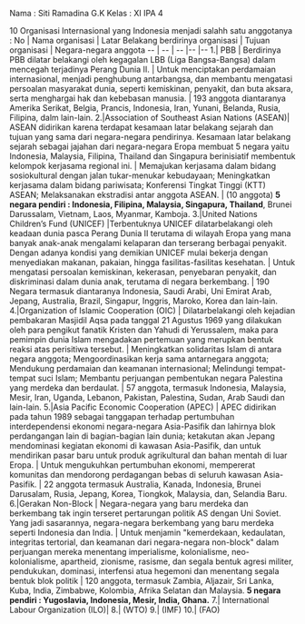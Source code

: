 Nama : Siti Ramadina G.K
Kelas : XI IPA 4

10 Organisasi Internasional yang Indonesia menjadi salahh satu anggotanya :
No | Nama organisasi | Latar Belakang berdirinya organisasi | Tujuan organisasi | Negara-negara anggota 
-- | -- | -- |-- |--
1.| PBB | Berdirinya PBB dilatar belakangi oleh kegagalan LBB (Liga Bangsa-Bangsa) dalam mencegah terjadinya Perang Dunia II. | Untuk menciptakan perdamaian internasional, menjadi penghubung antarbangsa, dan membantu mengatasi persoalan masyarakat dunia, seperti kemiskinan, penyakit, dan buta aksara, serta menghargai hak dan kebebasan manusia. | 193 anggota diantaranya Amerika Serikat, Belgia, Prancis, Indonesia, Iran, Yunani, Belanda, Rusia, Filipina, dalm lain-lain.
2.|Association of Southeast Asian Nations (ASEAN)| ASEAN didirikan karena terdapat kesamaan latar belakang sejarah dan tujuan yang sama dari negara-negara pendirinya. Kesamaan latar belakang sejarah sebagai jajahan dari negara-negara Eropa membuat 5 negara yaitu Indonesia, Malaysia, Filipina, Thailand dan Singapura berinisiatif membentuk kelompok kerjasama regional ini. | Memajukan kerjasama dalam bidang sosiokultural dengan jalan tukar-menukar kebudayaan; Meningkatkan kerjasama dalam bidang pariwisata; Konferensi Tingkat Tinggi (KTT) ASEAN; Melaksanakan ekstradisi antar anggota ASEAN. | (10 anggota) **5 negara pendiri : Indonesia, Filipina, Malaysia, Singapura, Thailand**, Brunei Darussalam, Vietnam, Laos, Myanmar, Kamboja.
3.|United Nations Children’s Fund (UNICEF) |Terbentuknya UNICEF dilatarbelakangi oleh keadaan dunia pasca Perang Dunia II terutama di wilayah Eropa yang mana banyak anak-anak mengalami kelaparan dan terserang berbagai penyakit. Dengan adanya kondisi yang demikian UNICEF mulai bekerja dengan menyediakan makanan, pakaian, hingga fasilitas-fasilitas kesehatan. | Untuk mengatasi persoalan kemiskinan, kekerasan, penyebaran penyakit, dan diskriminasi dalam dunia anak, terutama di negara berkembang. | 190 Negara termasuk diantaranya Indonesia, Saudi Arabi, Uni Emirat Arab, Jepang, Australia, Brazil, Singapur, Inggris, Maroko, Korea dan lain-lain.
4.|Organization of Islamic Cooperation (OIC) | Dilatarbelakangi oleh kejadian pembakaran Masjidil Aqsa pada tanggal 21 Agustus 1969 yang dilakukan oleh para pengikut fanatik Kristen dan Yahudi di Yerussalem, maka para pemimpin dunia Islam mengadakan pertemuan yang merupkan bentuk reaksi atas perisitiwa tersebut. | Meningkatkan solidaritas Islam di antara negara anggota; Mengoordinasikan kerja sama antarnegara anggota; Mendukung perdamaian dan keamanan internasional; Melindungi tempat-tempat suci Islam; Membantu perjuangan pembentukan negara Palestina yang merdeka dan berdaulat. | 57 anggota, termasuk Indonesia, Malaysia, Mesir, Iran, Uganda, Lebanon, Pakistan, Palestina, Sudan, Arab Saudi dan lain-lain. 
5.|Asia Pacific Economic Cooperation (APEC) | APEC didirikan pada tahun 1989 sebagai tanggapan terhadap pertumbuhan interdependensi ekonomi negara-negara Asia-Pasifik dan lahirnya blok perdangangan lain di bagian-bagian lain dunia; ketakutan akan Jepang mendominasi kegiatan ekonomi di kawasan Asia-Pasifik, dan untuk mendirikan pasar baru untuk produk agrikultural dan bahan mentah di luar Eropa. | Untuk mengukuhkan pertumbuhan ekonomi, mempererat komunitas dan mendorong perdagangan bebas di seluruh kawasan Asia-Pasifik. | 22 anggota termasuk Australia, Kanada, Indonesia, Brunei Darusalam, Rusia, Jepang, Korea, Tiongkok, Malaysia, dan, Selandia Baru. 
6.|Gerakan Non-Block | Negara-negara yang baru merdeka dan berkembang tak ingin terseret pertarungan politik AS dengan Uni Soviet. Yang jadi sasarannya, negara-negara berkembang yang baru merdeka seperti Indonesia dan India. | Untuk menjamin "kemerdekaan, kedaulatan, integritas tertorial, dan keamanan dari negara-negara non-block" dalam perjuangan mereka menentang imperialisme, kolonialisme, neo-kolonialisme, apartheid, zionisme, rasisme, dan segala bentuk agresi militer, pendukukan, dominasi, interfensi atua hegemoni dan menentang segala bentuk blok politik | 120 anggota, termasuk Zambia, Aljazair, Sri Lanka, Kuba, India, Zimbabwe, Kolombia, Afrika Selatan dan Malaysia. **5 negara pendiri : Yugoslavia, Indonesia, Mesir, India, Ghana.**
7.| International Labour Organization (ILO)|
8.| (WTO)
9.| (IMF)
10.| (FAO)
